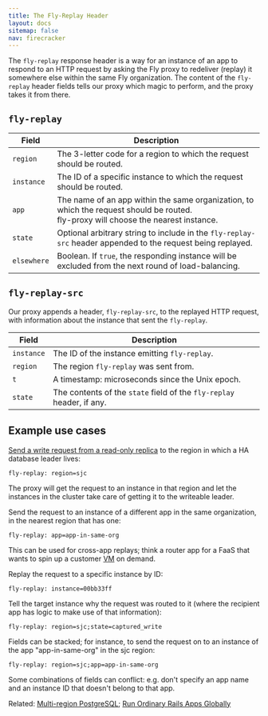 ```yaml
---
title: The Fly-Replay Header
layout: docs
sitemap: false
nav: firecracker
---
```


The `fly-replay` response header is a way for an instance of an app to respond to an HTTP request by asking the Fly proxy to redeliver (replay) it somewhere else within the same Fly organization. The content of the `fly-replay` header fields tells our proxy which magic to perform, and the proxy takes it from there.

## `fly-replay`

|Field |Description |
|---|---|
|`region` | The 3-letter code for a region to which the request should be routed. |
|`instance` | The ID of a specific instance to which the request should be routed. |
|`app` | The name of an app within the same organization, to which the request should be routed.<br>fly-proxy will choose the nearest instance.|
|`state` | Optional arbitrary string to include in the `fly-replay-src` header appended to the request being replayed. |
|`elsewhere` | Boolean. If `true`, the responding instance will be excluded from the next round of load-balancing. |

## `fly-replay-src`

Our proxy appends a header, `fly-replay-src`, to the replayed HTTP request, with information about the instance that sent the `fly-replay`. 

|Field |Description |
|---|---|
|`instance` | The ID of the instance emitting `fly-replay`. |
|`region` | The region `fly-replay` was sent from. |
|`t` | A timestamp: microseconds since the Unix epoch. |
|`state` | The contents of the `state` field of the `fly-replay` header, if any. |

## Example use cases

[Send a write request from a read-only replica](/docs/postgres/high-availability-and-global-replication) to the region in which a HA database leader lives:
```
fly-replay: region=sjc
``` 
The proxy will get the request to an instance in that region and let the instances in the cluster take care of getting it to the writeable leader.

Send the request to an instance of a different app in the same organization, in the nearest region that has one:
```
fly-replay: app=app-in-same-org
```
This can be used for cross-app replays; think a router app for a FaaS that wants to spin up a customer [VM](/docs/reference/machines/) on demand.

Replay the request to a specific instance by ID:  
```
fly-replay: instance=00bb33ff
```

Tell the target instance why the request was routed to it (where the recipient app has logic to make use of that information):
```
fly-replay: region=sjc;state=captured_write
```

Fields can be stacked; for instance, to send the request on to an instance of the app "app-in-same-org" in the sjc region:
```
fly-replay: region=sjc;app=app-in-same-org 
```

Some combinations of fields can conflict: e.g. don't specify an app name and an instance ID that doesn't belong to that app.

Related: [Multi-region PostgreSQL](/docs/postgres/high-availability-and-global-replication); [Run Ordinary Rails Apps Globally](/blog/run-ordinary-rails-apps-globally/)